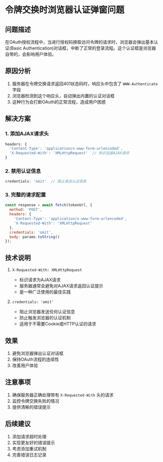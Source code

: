# 令牌交换时浏览器认证弹窗问题

## 问题描述
在OAuth授权流程中，当进行授权码换取访问令牌的请求时，浏览器会弹出基本认证(Basic Authentication)对话框，中断了正常的登录流程。这个认证框是浏览器自带的，会影响用户体验。

## 原因分析
1. 服务器在令牌交换请求返回401状态码时，响应头中包含了 `WWW-Authenticate` 字段
2. 浏览器检测到这个响应头，自动弹出内置的认证对话框
3. 这种行为会打断OAuth的正常流程，造成用户困惑

## 解决方案

### 1. 添加AJAX请求头
```javascript
headers: {
  'Content-Type': 'application/x-www-form-urlencoded',
  'X-Requested-With': 'XMLHttpRequest'  // 标识这是AJAX请求
}
```

### 2. 禁用认证信息
```javascript
credentials: 'omit'  // 阻止发送认证信息
```

### 3. 完整的请求配置
```javascript
const response = await fetch(tokenUrl, {
  method: 'POST',
  headers: {
    'Content-Type': 'application/x-www-form-urlencoded',
    'X-Requested-With': 'XMLHttpRequest'
  },
  credentials: 'omit',
  body: params.toString()
});
```

## 技术说明
1. `X-Requested-With: XMLHttpRequest`
   - 标识请求为AJAX请求
   - 服务器通常会避免对AJAX请求返回认证提示
   - 是一种广泛使用的最佳实践

2. `credentials: 'omit'`
   - 阻止浏览器发送任何认证信息
   - 防止触发浏览器的认证机制
   - 适用于不需要Cookie或HTTP认证的请求

## 效果
1. 避免浏览器弹出认证对话框
2. 保持OAuth流程的连续性
3. 改善用户体验

## 注意事项
1. 确保服务器正确处理带有 `X-Requested-With` 头的请求
2. 监控令牌交换失败的情况
3. 提供清晰的错误提示

## 后续建议
1. 添加请求超时处理
2. 实现更友好的错误提示
3. 考虑添加重试机制
4. 完善错误日志记录 